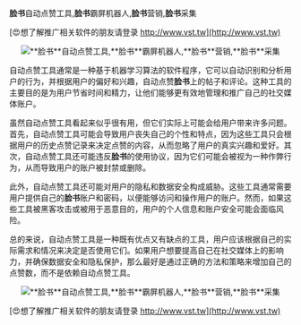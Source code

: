 **脸书**自动点赞工具,**脸书**霸屏机器人,**脸书**营销,**脸书**采集

[😍想了解推广相关软件的朋友请登录 http://www.vst.tw](http://www.vst.tw)

 <center><img src="https://vst.tw/MP4/tuiguang/png/6.png" alt="**脸书**自动点赞工具,**脸书**霸屏机器人,**脸书**营销,**脸书**采集"></center>

自动点赞工具通常是一种基于机器学习算法的软件程序，它可以自动识别和分析用户的行为，并根据用户的偏好和兴趣，自动点赞**脸书**上的帖子和评论。这种工具的主要目的是为用户节省时间和精力，让他们能够更有效地管理和推广自己的社交媒体账户。

虽然自动点赞工具看起来似乎很有用，但它们实际上可能会给用户带来许多问题。首先，自动点赞工具可能会导致用户丧失自己的个性和特点，因为这些工具只会根据用户的历史点赞记录来决定点赞的内容，从而忽略了用户的真实兴趣和爱好。其次，自动点赞工具还可能违反**脸书**的使用协议，因为它们可能会被视为一种作弊行为，从而导致用户的账户被封禁或删除。

此外，自动点赞工具还可能对用户的隐私和数据安全构成威胁。这些工具通常需要用户提供自己的**脸书**账户和密码，以便能够访问和操作用户的账户。然而，如果这些工具被黑客攻击或被用于恶意目的，用户的个人信息和账户安全可能会面临风险。

总的来说，自动点赞工具是一种既有优点又有缺点的工具，用户应该根据自己的实际需求和情况来决定是否使用它们。如果用户想要提高自己在社交媒体上的影响力，并确保数据安全和隐私保护，那么最好是通过正确的方法和策略来增加自己的点赞数，而不是依赖自动点赞工具。

 <center><img src="https://vst.tw/MP4/tuiguang/png/2.png" alt="**脸书**自动点赞工具,**脸书**霸屏机器人,**脸书**营销,**脸书**采集"></center>

[😍想了解推广相关软件的朋友请登录 http://www.vst.tw](http://www.vst.tw)



